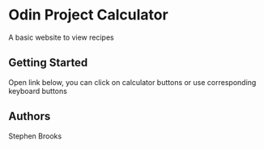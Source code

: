 # Odin Project Calculator
A basic website to view recipes

## Getting Started
Open link below, you can click on calculator buttons or use corresponding keyboard buttons

## Authors
Stephen Brooks
